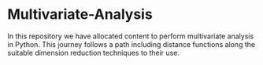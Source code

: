 # Multivariate-Analysis
In this repository we have allocated content to perform multivariate analysis in Python. This journey follows a path including distance functions along the suitable dimension reduction techniques to their use.
